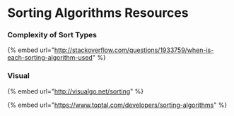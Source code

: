 # Sorting Algorithms Resources

### Complexity of Sort Types

{% embed url="http://stackoverflow.com/questions/1933759/when-is-each-sorting-algorithm-used" %}

### Visual

{% embed url="http://visualgo.net/sorting" %}

{% embed url="https://www.toptal.com/developers/sorting-algorithms" %}

[\
](https://www.toptal.com/developers/sorting-algorithms/)
